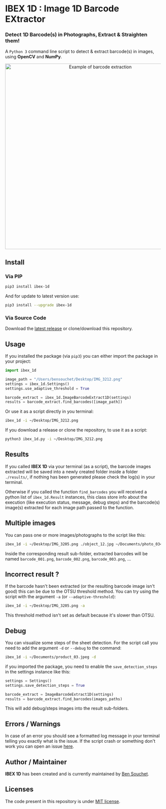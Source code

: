 # IBEX 1D : Image 1D Barcode EXtractor

### Detect 1D Barcode(s) in Photographs, Extract & Straighten them!

A `Python 3` command line script to detect & extract barcode(s) in images, using **OpenCV** and **NumPy**.

<p align="center">
  <img alt="Example of barcode extraction" src="https://user-images.githubusercontent.com/17025808/212469506-80761d45-934e-4c25-aeac-b591c0607fa3.png" width="600">
</p>

## Install

### Via PIP

```sh
pip3 install ibex-1d
```
And for update to latest version use:
```sh
pip3 install --upgrade ibex-1d
```

### Via Source Code

Download the [latest release](https://github.com/BenSouchet/ibex_1d/releases) or clone/download this repository.

## Usage
If you installed the package (via `pip3`) you can either import the package in your project:
```python
import ibex_1d

image_path = "/Users/bensouchet/Desktop/IMG_3212.png"
settings = ibex_1d.Settings()
settings.use_adaptive_threshold = True

barcode_extract = ibex_1d.ImageBarcodeExtract1D(settings)
results = barcode_extract.find_barcodes([image_path])
```
Or use it as a script directly in you terminal:
```sh
ibex_1d -i ~/Desktop/IMG_3212.png
```

If you download a release or clone the repository, to use it as a script:
```sh
python3 ibex_1d.py -i ~/Desktop/IMG_3212.png
```

## Results

If you called **IBEX 1D** via your terminal (as a script), the barcode images extracted will be saved into a newly created folder inside a folder `./results/`, if nothing has been generated please check the log(s) in your terminal.

Otherwise if you called the function `find_barcodes` you will received a python list of `ibex_1d.Result` instances, this class store info about the execution (like execution status, message, debug steps) and the barcode(s) image(s) extracted for each image path passed to the function.

## Multiple images

You can pass one or more images/photographs to the script like this:
```sh
ibex_1d -i ~/Desktop/IMG_3205.png ./object_12.jpg ~/Documents/photo_0345.jpeg
```
Inside the corresponding result sub-folder, extracted barcodes will be named `barcode_001.png`, `barcode_002.png`, `barcode_003.png`, ...

## Incorrect result ?
If the barcode hasn't been extracted (or the resulting barcode image isn't good) this can be due to the OTSU threshold method.
You can try using the script with the argument `-a` (or `--adaptive-threshold`):
```sh
ibex_1d -i ~/Desktop/IMG_3205.png -a
```
This threshold method isn't set as default because it's slower than OTSU.

## Debug

You can visualize some steps of the sheet detection.
For the script call you need to add the argument `-d` or `--debug` to the command:
```sh
ibex_1d -i ~/Documents/product_03.jpeg -d
```
if you imported the package, you need to enable the `save_detection_steps` in the settings instance like this:
```python
settings = Settings()
settings.save_detection_steps = True

barcode_extract = ImageBarcodeExtract1D(settings)
results = barcode_extract.find_barcodes(images_paths)
```
This will add debug/steps images into the result sub-folders.

## Errors / Warnings

In case of an error you should see a formatted log message in your terminal telling you exactly what is the issue.
If the script crash or something don't work you can open an issue [here](https://github.com/BenSouchet/ibex_1d/issues).

## Author / Maintainer

**IBEX 1D** has been created and is currently maintained by [Ben Souchet](https://github.com/BenSouchet).

## Licenses

The code present in this repository is under [MIT license](https://github.com/BenSouchet/ibex_1d/blob/main/LICENSE).
